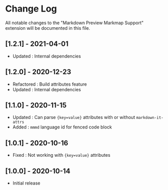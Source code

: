 # Change Log

All notable changes to the "Markdown Preview Markmap Support" extension will be documented in this file.

## [1.2.1] - 2021-04-01

- Updated : Internal dependencies

## [1.2.0] - 2020-12-23

- Refactored : Build attributes feature
- Updated : Internal dependencies

## [1.1.0] - 2020-11-15

- Updated : Can parse `{key=value}` attributes with or without `markdown-it-attrs`
- Added : `mmmd` language id for fenced code block

## [1.0.1] - 2020-10-16

- Fixed : Not working with `{key=value}` attributes

## [1.0.0] - 2020-10-14

- Initial release
